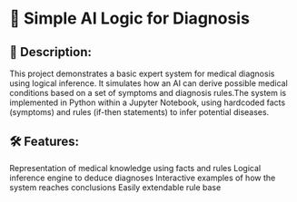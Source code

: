 # 🧠 Simple AI Logic for Diagnosis
## 📌 Description:
This project demonstrates a basic expert system for medical diagnosis using logical inference. It simulates how an AI can derive possible medical conditions based on a set of symptoms and diagnosis rules.The system is implemented in Python within a Jupyter Notebook, using hardcoded facts (symptoms) and rules (if-then statements) to infer potential diseases.
## 🛠️ Features:
Representation of medical knowledge using facts and rules
Logical inference engine to deduce diagnoses
Interactive examples of how the system reaches conclusions
Easily extendable rule base
